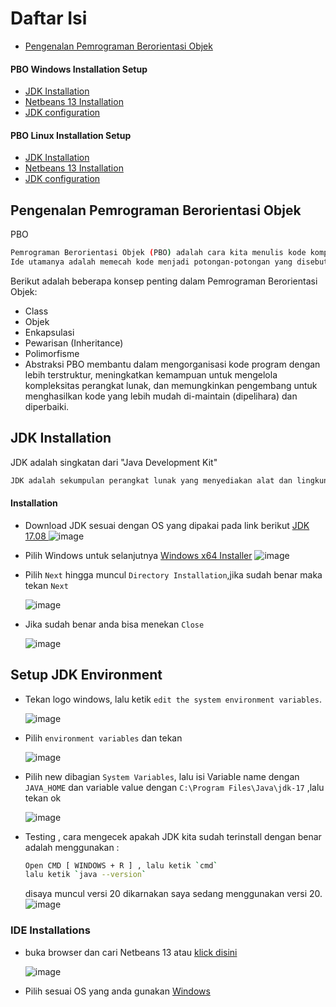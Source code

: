 # Daftar Isi

 - [Pengenalan Pemrograman Berorientasi Objek](https://awesomeopensource.com/project/elangosundar/awesome-README-templates)
#### PBO Windows Installation Setup
 - [JDK Installation](https://github.com/fzl-22/modul-pbo-informatika/edit/master/modul-praktikum/praktikum-1/README.md#jdk-installation)
 - [Netbeans 13 Installation](https://github.com/matiassingers/awesome-readme)
 - [JDK configuration](https://bulldogjob.com/news/449-how-to-write-a-good-readme-for-your-github-project)

#### PBO Linux Installation Setup
 - [JDK Installation](https://awesomeopensource.com/project/elangosundar/awesome-README-templates)
 - [Netbeans 13 Installation](https://github.com/matiassingers/awesome-readme)
 - [JDK configuration](https://bulldogjob.com/news/449-how-to-write-a-good-readme-for-your-github-project)
## Pengenalan Pemrograman Berorientasi Objek

PBO

```bash
Pemrograman Berorientasi Objek (PBO) adalah cara kita menulis kode komputer dengan lebih teratur dan terstruktur.
Ide utamanya adalah memecah kode menjadi potongan-potongan yang disebut "objek."
```
Berikut adalah beberapa konsep penting dalam Pemrograman Berorientasi Objek:
 - Class
 - Objek
 - Enkapsulasi
 - Pewarisan (Inheritance)
 - Polimorfisme
 - Abstraksi
 PBO membantu dalam mengorganisasi kode program dengan lebih terstruktur, meningkatkan kemampuan untuk mengelola kompleksitas perangkat lunak, dan memungkinkan pengembang untuk menghasilkan kode yang lebih mudah di-maintain (dipelihara) dan diperbaiki.

## JDK Installation
JDK adalah singkatan dari "Java Development Kit"
```bash
JDK adalah sekumpulan perangkat lunak yang menyediakan alat dan lingkungan untuk mengembangkan, menguji, dan menjalankan aplikasi Java.
```

#### Installation
- Download JDK sesuai dengan OS yang dipakai pada link berikut [JDK 17.08 ](https://www.oracle.com/java/technologies/javase/jdk17-archive-downloads.html)
![image](https://github.com/fzl-22/modul-pbo-informatika/assets/128450290/379e6709-1ee2-425e-8d8f-02e53c46646c)

- Pilih Windows untuk selanjutnya [Windows x64 Installer](https://download.oracle.com/java/17/archive/jdk-17.0.8_windows-x64_bin.exe)
![image](https://github.com/fzl-22/modul-pbo-informatika/assets/128450290/fc4e53bb-5737-498b-aac0-58e416d0236d)

- Pilih `Next` hingga muncul `Directory Installation`,jika sudah benar maka tekan `Next`

  ![image](https://github.com/fzl-22/modul-pbo-informatika/assets/128450290/2b6c5ea3-27ef-4324-a0de-00c1a1edbc5c)

- Jika sudah benar anda bisa menekan `Close`

  ![image](https://github.com/fzl-22/modul-pbo-informatika/assets/128450290/a1952284-1d5b-4614-a2ee-51dad4aec39c)

## Setup JDK Environment 

- Tekan logo windows, lalu ketik `edit the system environment variables`.

  ![image](https://github.com/fzl-22/modul-pbo-informatika/assets/128450290/e29c0190-1a7d-484f-90c1-f7764dd13679)

- Pilih `environment variables` dan tekan 

  ![image](https://github.com/fzl-22/modul-pbo-informatika/assets/128450290/ede2ea02-16ff-4a5b-a96a-873f1739c877)

- Pilih new dibagian `System Variables`, lalu isi Variable name dengan `JAVA_HOME` dan variable value dengan `C:\Program Files\Java\jdk-17` ,lalu tekan ok 

  ![image](https://github.com/fzl-22/modul-pbo-informatika/assets/128450290/1f4ee91b-8b05-4208-bb45-2b9479957b99)

- Testing , cara mengecek apakah JDK kita sudah terinstall dengan benar adalah menggunakan :
  ```bash
  Open CMD [ WINDOWS + R ] , lalu ketik `cmd`
  lalu ketik `java --version`
  ```
  disaya muncul versi 20 dikarnakan saya sedang menggunakan versi 20.
  ![image](https://github.com/fzl-22/modul-pbo-informatika/assets/128450290/2faa9d26-65b1-401c-ab27-784f08be923f)

### IDE Installations

 - buka browser dan cari Netbeans 13 atau [klick disini](https://netbeans.apache.org/download/nb13/nb13.html)

   ![image](https://github.com/fzl-22/modul-pbo-informatika/assets/128450290/fd7bc03b-8661-4384-a684-fc03750808dc)

 - Pilih sesuai OS yang anda gunakan [Windows](https://archive.apache.org/dist/netbeans/netbeans-installers/13/Apache-NetBeans-13-bin-windows-x64.exe) 
 
 
 


